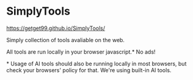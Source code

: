 # SimplyTools

https://getget99.github.io/SimplyTools/

Simply collection of tools avaliable on the web.

All tools are run locally in your browser javascript.\* No ads!

\* Usage of AI tools should also be running locally in most browsers, but check your browsers' policy for that. We're using built-in AI tools.
